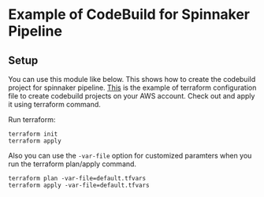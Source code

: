# Example of CodeBuild for Spinnaker Pipeline

## Setup
You can use this module like below. This shows how to create the codebuild project for spinnaker pipeline. [This](main.tf) is the example of terraform configuration file to create codebuild projects on your AWS account. Check out and apply it using terraform command.

Run terraform:
```
terraform init
terraform apply
```
Also you can use the `-var-file` option for customized paramters when you run the terraform plan/apply command.
```
terraform plan -var-file=default.tfvars
terraform apply -var-file=default.tfvars
```
